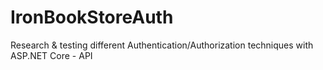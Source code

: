 # IronBookStoreAuth
Research &amp; testing different Authentication/Authorization techniques with ASP.NET Core - API
